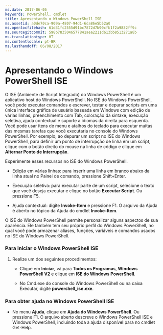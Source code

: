 ```yaml
---
ms.date: 2017-06-05
keywords: PowerShell, cmdlet
title: Apresentando o Windows PowerShell ISE
ms.assetid: a0de70ca-909a-4807-94d1-6da86e5b52a0
ms.openlocfilehash: 61d31fc2555d91bc7872d7b90cfb1f2a9832ff9c
ms.sourcegitcommit: 598b7835046577841aea2211d613bb8513271a8b
ms.translationtype: HT
ms.contentlocale: pt-BR
ms.lasthandoff: 06/08/2017
---
```

# <a name="introducing-the-windows-powershell-ise"></a>Apresentando o Windows PowerShell ISE
O ISE (Ambiente de Script Integrado) do Windows PowerShell é um aplicativo host do Windows PowerShell. No ISE do Windows PowerShell, você pode executar comandos e escrever, testar e depurar scripts em uma única interface gráfica de usuário baseada em Windows com edição de várias linhas, preenchimento com Tab, coloração da sintaxe, execução seletiva, ajuda contextual e suporte a idiomas da direita para esquerda.
Você pode usar itens de menu e atalhos do teclado para executar muitas das mesmas tarefas que você executaria no console do Windows PowerShell.  Por exemplo, ao depurar um script no ISE do Windows PowerShell, para definir um ponto de interrupção de linha em um script, clique com o botão direito do mouse na linha de código e clique em **Alternar Ponto de Interrupção**.

Experimente esses recursos no ISE do Windows PowerShell.

-   Edição em várias linhas: para inserir uma linha em branco abaixo da linha atual no Painel de comando, pressione Shift+Enter.

-   Execução seletiva: para executar parte de um script, selecione o texto que você deseja executar e clique no botão **Executar Script**. Ou pressione F5.

-   Ajuda contextual: digite **Invoke-Item** e pressione F1. O arquivo da Ajuda é aberto no tópico da Ajuda do cmdlet **Invoke-Item**.

O ISE do Windows PowerShell permite personalizar alguns aspectos de sua aparência. Ele também tem seu próprio perfil do Windows PowerShell, no qual você pode armazenar aliases, funções, variáveis e comandos usados no ISE do Windows PowerShell.

### <a name="to-start-the-windows-powershell-ise"></a>Para iniciar o Windows PowerShell ISE

1.  Realize um dos seguintes procedimentos:

    -   Clique em **Iniciar**, vá para **Todos os Programas**, **Windows PowerShell V2** e clique em **ISE do Windows PowerShell**.

    -   No Cmd.exe do console do Windows PowerShell ou na caixa Executar, digite **powershell_ise.exe**.

### <a name="to-get-help-in-the-windows-powershell-ise"></a>Para obter ajuda no Windows PowerShell ISE

-   No menu **Ajuda**, clique em **Ajuda do Windows PowerShell**. Ou pressione F1. O arquivo aberto descreve o Windows PowerShell ISE e Windows PowerShell, incluindo toda a ajuda disponível para no cmdlet Get-Help.

